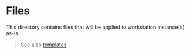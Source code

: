 # Files

This directory contains files that will be applied to workstation instance(s) as-is.

> See also [templates](../templates/)
